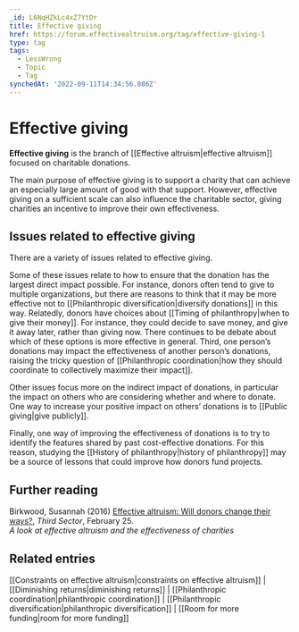 ```yaml
---
_id: L6NqHZkLc4xZ7YtDr
title: Effective giving
href: https://forum.effectivealtruism.org/tag/effective-giving-1
type: tag
tags:
  - LessWrong
  - Topic
  - Tag
synchedAt: '2022-09-11T14:34:56.086Z'
---
```

# Effective giving

**Effective giving** is the branch of [[Effective altruism|effective altruism]] focused on charitable donations.

The main purpose of effective giving is to support a charity that can achieve an especially large amount of good with that support. However, effective giving on a sufficient scale can also influence the charitable sector, giving charities an incentive to improve their own effectiveness.

Issues related to effective giving
----------------------------------

There are a variety of issues related to effective giving.

Some of these issues relate to how to ensure that the donation has the largest direct impact possible. For instance, donors often tend to give to multiple organizations, but there are reasons to think that it may be more effective not to [[Philanthropic diversification|diversify donations]] in this way. Relatedly, donors have choices about [[Timing of philanthropy|when to give their money]]. For instance, they could decide to save money, and give it away later, rather than giving now. There continues to be debate about which of these options is more effective in general. Third, one person’s donations may impact the effectiveness of another person’s donations, raising the tricky question of [[Philanthropic coordination|how they should coordinate to collectively maximize their impact]].

Other issues focus more on the indirect impact of donations, in particular the impact on others who are considering whether and where to donate. One way to increase your positive impact on others’ donations is to [[Public giving|give publicly]].

Finally, one way of improving the effectiveness of donations is to try to identify the features shared by past cost-effective donations. For this reason, studying the [[History of philanthropy|history of philanthropy]] may be a source of lessons that could improve how donors fund projects.

Further reading
---------------

Birkwood, Susannah (2016) [Effective altruism: Will donors change their ways?](http://www.thirdsector.co.uk/effective-altruism-will-donors-change-ways/fundraising/article/1384629), *Third Sector*, February 25.  
*A look at effective altruism and the effectiveness of charities*

Related entries
---------------

[[Constraints on effective altruism|constraints on effective altruism]] | [[Diminishing returns|diminishing returns]] | [[Philanthropic coordination|philanthropic coordination]] | [[Philanthropic diversification|philanthropic diversification]] | [[Room for more funding|room for more funding]]